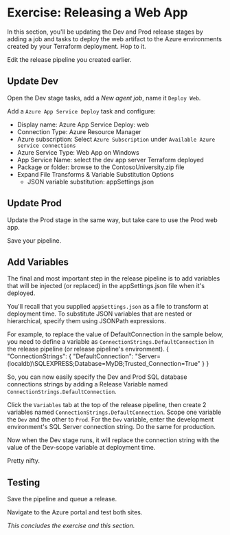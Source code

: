 # Exercise: Releasing a Web App

In this section, you'll be updating the Dev and Prod release stages by adding a job and tasks to deploy the web artifact to the Azure environments created by your Terraform deployment. Hop to it.

Edit the release pipeline you created earlier.

## Update Dev

Open the Dev stage tasks, add a *New agent job*, name it `Deploy Web`.

Add a `Azure App Service Deploy` task and configure:

- Display name: Azure App Service Deploy: web
- Connection Type: Azure Resource Manager
- Azure subscription: Select `Azure Subscription` under `Available Azure service connections`
- Azure Service Type: Web App on Windows
- App Service Name: select the dev app server Terraform deployed
- Package or folder: browse to the ContosoUniversity.zip file
- Expand File Transforms & Variable Substitution Options
    - JSON variable substitution: appSettings.json

## Update Prod

Update the Prod stage in the same way, but take care to use the Prod web app. 

Save your pipeline.

## Add Variables

The final and most important step in the release pipeline is to add variables that will be injected (or replaced) in the appSettings.json file when it's deployed.

You'll recall that you supplied `appSettings.json` as a file to transform at deployment time. To substitute JSON variables that are nested or hierarchical, specify them using JSONPath expressions.

For example, to replace the value of DefaultConnection in the sample below, you need to define a variable as `ConnectionStrings.DefaultConnection` in the release pipeline (or release pipeline's environment).
{
    "ConnectionStrings": {
        "DefaultConnection": "Server=(localdb)\SQLEXPRESS;Database=MyDB;Trusted_Connection=True"
    }
}

So, you can now easily specify the Dev and Prod SQL database connections strings by adding a Release Variable named `ConnectionStrings.DefaultConnection`.

Click the `Variables` tab at the top of the release pipeline, then create 2 variables named `ConnectionStrings.DefaultConnection`. Scope one variable the `Dev` and the other to `Prod`. For the `Dev` variable, enter the development environment's SQL Server connection string. Do the same for production.

Now when the Dev stage runs, it will replace the connection string with the value of the Dev-scope variable at deployment time.

Pretty nifty.

## Testing

Save the pipeline and queue a release.

Navigate to the Azure portal and test both sites. 

_This concludes the exercise and this section._